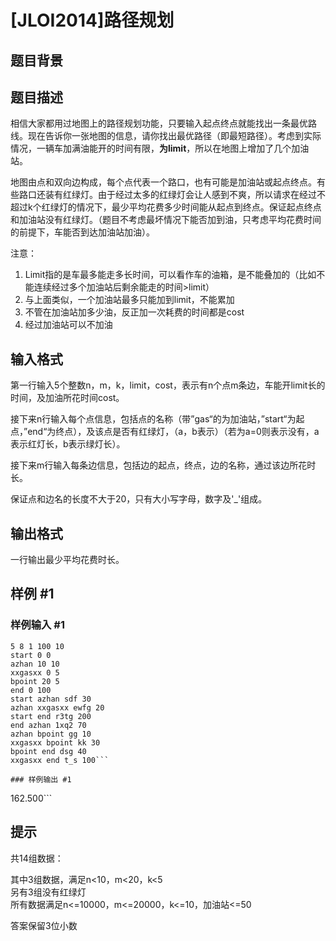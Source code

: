 # [JLOI2014]路径规划

## 题目背景



## 题目描述

相信大家都用过地图上的路径规划功能，只要输入起点终点就能找出一条最优路线。现在告诉你一张地图的信息，请你找出最优路径（即最短路径）。考虑到实际情况，一辆车加满油能开的时间有限，**为limit**，所以在地图上增加了几个加油站。

地图由点和双向边构成，每个点代表一个路口，也有可能是加油站或起点终点。有些路口还装有红绿灯。由于经过太多的红绿灯会让人感到不爽，所以请求在经过不超过k个红绿灯的情况下，最少平均花费多少时间能从起点到终点。保证起点终点和加油站没有红绿灯。（题目不考虑最坏情况下能否加到油，只考虑平均花费时间的前提下，车能否到达加油站加油）。


注意：

1. Limit指的是车最多能走多长时间，可以看作车的油箱，是不能叠加的（比如不能连续经过多个加油站后剩余能走的时间>limit）
2. 与上面类似，一个加油站最多只能加到limit，不能累加
3. 不管在加油站加多少油，反正加一次耗费的时间都是cost
4. 经过加油站可以不加油


## 输入格式

第一行输入5个整数n，m，k，limit，cost，表示有n个点m条边，车能开limit长的时间，及加油所花时间cost。

接下来n行输入每个点信息，包括点的名称（带”gas“的为加油站，”start“为起点，”end“为终点），及该点是否有红绿灯，（a，b表示）（若为a=0则表示没有，a表示红灯长，b表示绿灯长）。

接下来m行输入每条边信息，包括边的起点，终点，边的名称，通过该边所花时长。

保证点和边名的长度不大于20，只有大小写字母，数字及'\_'组成。


## 输出格式

一行输出最少平均花费时长。


## 样例 #1

### 样例输入 #1
```
5 8 1 100 10
start 0 0
azhan 10 10
xxgasxx 0 5
bpoint 20 5
end 0 100
start azhan sdf 30
azhan xxgasxx ewfg 20
start end r3tg 200
end azhan 1xq2 70
azhan bpoint gg 10
xxgasxx bpoint kk 30
bpoint end dsg 40
xxgasxx end t_s 100```

### 样例输出 #1

```
162.500```

## 提示

共14组数据：

其中3组数据，满足n<10，m<20，k<5  
另有3组没有红绿灯  
所有数据满足n<=10000，m<=20000，k<=10，加油站<=50

答案保留3位小数


